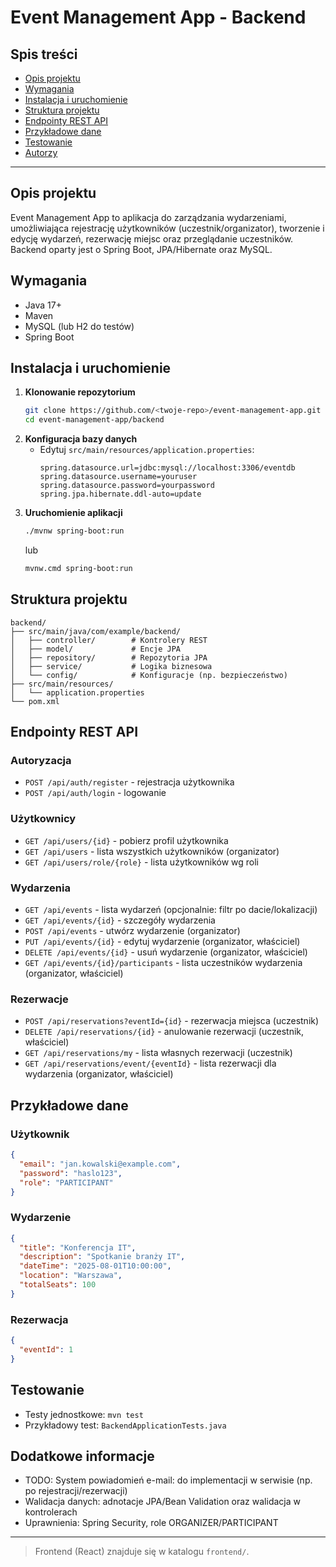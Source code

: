 # Event Management App - Backend

## Spis treści
- [Opis projektu](#opis-projektu)
- [Wymagania](#wymagania)
- [Instalacja i uruchomienie](#instalacja-i-uruchomienie)
- [Struktura projektu](#struktura-projektu)
- [Endpointy REST API](#endpointy-rest-api)
- [Przykładowe dane](#przykładowe-dane)
- [Testowanie](#testowanie)
- [Autorzy](#autorzy)

---

## Opis projektu
Event Management App to aplikacja do zarządzania wydarzeniami, umożliwiająca rejestrację użytkowników (uczestnik/organizator), tworzenie i edycję wydarzeń, rezerwację miejsc oraz przeglądanie uczestników. Backend oparty jest o Spring Boot, JPA/Hibernate oraz MySQL.

## Wymagania
- Java 17+
- Maven
- MySQL (lub H2 do testów)
- Spring Boot

## Instalacja i uruchomienie
1. **Klonowanie repozytorium**
   ```bash
   git clone https://github.com/<twoje-repo>/event-management-app.git
   cd event-management-app/backend
   ```
2. **Konfiguracja bazy danych**
   - Edytuj `src/main/resources/application.properties`:
     ```properties
     spring.datasource.url=jdbc:mysql://localhost:3306/eventdb
     spring.datasource.username=youruser
     spring.datasource.password=yourpassword
     spring.jpa.hibernate.ddl-auto=update
     ```
3. **Uruchomienie aplikacji**
   ```bash
   ./mvnw spring-boot:run
   ```
   lub
   ```bash
   mvnw.cmd spring-boot:run
   ```

## Struktura projektu
```
backend/
├── src/main/java/com/example/backend/
│   ├── controller/        # Kontrolery REST
│   ├── model/             # Encje JPA
│   ├── repository/        # Repozytoria JPA
│   ├── service/           # Logika biznesowa
│   └── config/            # Konfiguracje (np. bezpieczeństwo)
├── src/main/resources/
│   └── application.properties
└── pom.xml
```

## Endpointy REST API
### Autoryzacja
- `POST /api/auth/register` - rejestracja użytkownika
- `POST /api/auth/login` - logowanie

### Użytkownicy
- `GET /api/users/{id}` - pobierz profil użytkownika
- `GET /api/users` - lista wszystkich użytkowników (organizator)
- `GET /api/users/role/{role}` - lista użytkowników wg roli

### Wydarzenia
- `GET /api/events` - lista wydarzeń (opcjonalnie: filtr po dacie/lokalizacji)
- `GET /api/events/{id}` - szczegóły wydarzenia
- `POST /api/events` - utwórz wydarzenie (organizator)
- `PUT /api/events/{id}` - edytuj wydarzenie (organizator, właściciel)
- `DELETE /api/events/{id}` - usuń wydarzenie (organizator, właściciel)
- `GET /api/events/{id}/participants` - lista uczestników wydarzenia (organizator, właściciel)

### Rezerwacje
- `POST /api/reservations?eventId={id}` - rezerwacja miejsca (uczestnik)
- `DELETE /api/reservations/{id}` - anulowanie rezerwacji (uczestnik, właściciel)
- `GET /api/reservations/my` - lista własnych rezerwacji (uczestnik)
- `GET /api/reservations/event/{eventId}` - lista rezerwacji dla wydarzenia (organizator, właściciel)

## Przykładowe dane
### Użytkownik
```json
{
  "email": "jan.kowalski@example.com",
  "password": "haslo123",
  "role": "PARTICIPANT"
}
```
### Wydarzenie
```json
{
  "title": "Konferencja IT",
  "description": "Spotkanie branży IT",
  "dateTime": "2025-08-01T10:00:00",
  "location": "Warszawa",
  "totalSeats": 100
}
```
### Rezerwacja
```json
{
  "eventId": 1
}
```

## Testowanie
- Testy jednostkowe: `mvn test`
- Przykładowy test: `BackendApplicationTests.java`

## Dodatkowe informacje
- TODO: System powiadomień e-mail: do implementacji w serwisie (np. po rejestracji/rezerwacji)
- Walidacja danych: adnotacje JPA/Bean Validation oraz walidacja w kontrolerach
- Uprawnienia: Spring Security, role ORGANIZER/PARTICIPANT


---

> Frontend (React) znajduje się w katalogu `frontend/`.
